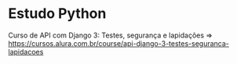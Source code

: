 # Estudo Python

Curso de API com Django 3: Testes, segurança e lapidações => https://cursos.alura.com.br/course/api-django-3-testes-seguranca-lapidacoes
